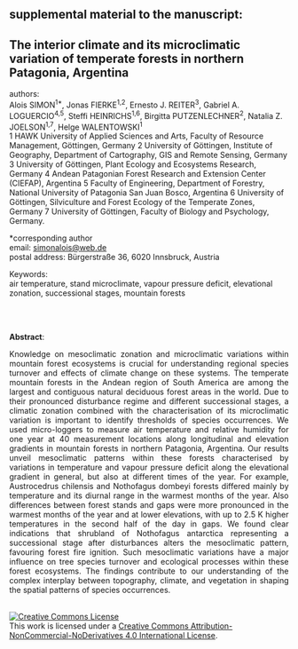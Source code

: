 ## supplemental material to the manuscript:

## The interior climate and its microclimatic variation of temperate forests in northern Patagonia, Argentina

authors:   
Alois SIMON<sup>1*</sup>, Jonas FIERKE<sup>1,2</sup>, Ernesto J. REITER<sup>3</sup>, Gabriel A. LOGUERCIO<sup>4,5</sup>, Steffi HEINRICHS<sup>1,6</sup>, Birgitta PUTZENLECHNER<sup>2</sup>, Natalia Z. JOELSON<sup>1,7</sup>, Helge WALENTOWSKI<sup>1</sup>
<br>
1 HAWK University of Applied Sciences and Arts, Faculty of Resource Management, Göttingen, Germany
2 University of Göttingen, Institute of Geography, Department of Cartography, GIS and Remote Sensing, Germany
3 University of Göttingen, Plant Ecology and Ecosystems Research, Germany
4 Andean Patagonian Forest Research and Extension Center (CIEFAP), Argentina
5 Faculty of Engineering, Department of Forestry, National University of Patagonia San Juan Bosco, Argentina
6 University of Göttingen, Silviculture and Forest Ecology of the Temperate Zones, Germany
7 University of Göttingen, Faculty of Biology and Psychology, Germany.


*corresponding author   
email: simonalois@web.de  
postal address: Bürgerstraße 36, 6020 Innsbruck, Austria  



Keywords:  
air temperature, stand microclimate, vapour pressure deficit, elevational zonation, successional stages, mountain forests

<br>
<br>

**Abstract**:<p align="justify">
Knowledge on mesoclimatic zonation and microclimatic variations within mountain forest ecosystems is crucial for understanding regional species turnover and effects of climate change on these systems. The temperate mountain forests in the Andean region of South America are among the largest and contiguous natural deciduous forest areas in the world. Due to their pronounced disturbance regime and different successional stages, a climatic zonation combined with the characterisation of its microclimatic variation is important to identify thresholds of species occurrences.
We used micro-loggers to measure air temperature and relative humidity for one year at 40 measurement locations along longitudinal and elevation gradients in mountain forests in northern Patagonia, Argentina. Our results unveil mesoclimatic patterns within these forests characterised by variations in temperature and vapour pressure deficit along the elevational gradient in general, but also at different times of the year. For example, Austrocedrus chilensis and Nothofagus dombeyi forests differed mainly by temperature and its diurnal range in the warmest months of the year. Also differences between forest stands and gaps were more pronounced in the warmest months of the year and at lower elevations, with up to 2.5 K higher temperatures in the second half of the day in gaps. We found clear indications that shrubland of Nothofagus antarctica representing a successional stage after disturbances alters the mesoclimatic pattern, favouring forest fire ignition. Such mesoclimatic variations have a major influence on tree species turnover and ecological processes within these forest ecosystems. 
The findings contribute to our understanding of the complex interplay between topography, climate, and vegetation in shaping the spatial patterns of species occurrences.
</p>
<br>
<a rel="license" href="http://creativecommons.org/licenses/by-nc-nd/4.0/"><img alt="Creative Commons License" style="border-width:0" src="https://i.creativecommons.org/l/by-nc-nd/4.0/88x31.png" /></a><br />This work is licensed under a <a rel="license" href="http://creativecommons.org/licenses/by-nc-nd/4.0/">Creative Commons Attribution-NonCommercial-NoDerivatives 4.0 International License</a>.
